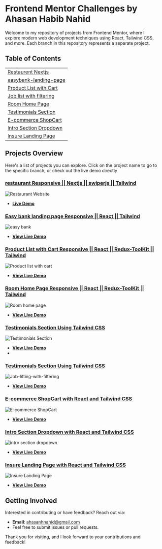 # Frontend Mentor Challenges by Ahasan Habib Nahid

Welcome to my repository of projects from Frontend Mentor, where I explore modern web development techniques using React, Tailwind CSS, and more. Each branch in this repository represents a separate project.

## Table of Contents
<table>
     <tr>
    <td><a href="https://github.com/ahasan06/restaurant-reactjs.git">Restaurent Nextjs</a></td>
  </tr>
   
   <tr>
    <td><a href="https://github.com/ahasan06/Frontend-MentorChallenges/tree/easybank-landing-page">easybank-landing-page</a></td>
  </tr>
  <tr>
    <td><a href="https://github.com/ahasan06/Frontend-MentorChallenges/tree/product-list-with-cart">Product List with Cart</a></td>
  </tr>
   <tr>
    <td><a href="https://github.com/ahasan06/Frontend-MentorChallenges/tree/job-list-filtering">Job list with filtering</a></td>
  </tr>
  <tr>
    <td><a href="https://github.com/ahasan06/Frontend-MentorChallenges/tree/room-home-page">Room Home Page</a></td>
  </tr>
  <tr>
    <td><a href="https://github.com/ahasan06/Frontend-MentorChallenges/tree/testimonial-grid-section">Testimonials Section</a></td>
  </tr>
  <tr>
    <td><a href="https://github.com/ahasan06/Frontend-MentorChallenges/tree/e-commerce-product-page">E-commerce ShopCart</a></td>
  </tr>
  <tr>
    <td><a href="https://github.com/ahasan06/Frontend-MentorChallenges/tree/intro-section-dropdown-nav">Intro Section Dropdown</a></td>
  </tr>
  <tr>
    <td><a href="https://github.com/ahasan06/Frontend-MentorChallenges/tree/insure-landing-page">Insure Landing Page</a></td>
  </tr>
</table>

## Projects Overview

Here's a list of projects you can explore. Click on the project name to go to the specific branch, or check out the live demo directly

### [restaurant  Responsive || Nextjs || swiperjs || Tailwind](https://github.com/ahasan06/Frontend-MentorChallenges/tree/easybank-landing-page)
![Restaurant Website](https://github.com/user-attachments/assets/e5287338-f0b3-4f37-8b15-9a4028972b33)
- **[Live Demo](https://restaurant-tailwind-with-react.netlify.app/)**



### [Easy bank landing page Responsive || React || Tailwind](https://github.com/ahasan06/Frontend-MentorChallenges/tree/easybank-landing-page)
![easy bank](https://github.com/user-attachments/assets/62807c77-9533-4887-b8f6-55ac26c68958)
- **[View Live Demo](https://easy-bank-react.netlify.app/)**

### [Product List with Cart Responsive || React || Redux-ToolKit || Tailwind](https://github.com/ahasan06/Frontend-MentorChallenges/tree/product-list-with-cart)
![Product list with cart](https://github.com/user-attachments/assets/ab1a18bd-4223-46e3-8a3a-3bd7b6daf7eb)
- **[View Live Demo](https://product-list-cart-react.netlify.app/)**

### [Room Home Page Responsive || React || Redux-ToolKit || Tailwind](https://github.com/ahasan06/Frontend-MentorChallenges/tree/room-home-page)
![Room home page](https://github.com/user-attachments/assets/330f2ed1-5fc1-443d-8a5d-b21708d6761f)
- **[View Live Demo](https://room-home-page-react.netlify.app/)**

### [Testimonials Section Using Tailwind CSS](https://github.com/ahasan06/Frontend-MentorChallenges/tree/testimonial-grid-section)
![Testimonials Section ](https://github.com/user-attachments/assets/0f76c48a-861b-4f74-b26a-65d7fafa1613)
- **[View Live Demo](https://66910ea8c9481a22d3ea37fb--elaborate-selkie-3b3039.netlify.app/)**
- 
### [Testimonials Section Using Tailwind CSS](https://github.com/ahasan06/Frontend-MentorChallenges/tree/job-list-filtering)
![Job-lifting-with-filtering](https://github.com/user-attachments/assets/51333322-c32a-41a8-8a1e-275a709a7104)
- **[View Live Demo](https://job-lifting-react.netlify.app/)**

### [E-commerce ShopCart with React and Tailwind CSS](https://github.com/ahasan06/Frontend-MentorChallenges/tree/e-commerce-product-page)
![E-commerce ShopCart](https://github.com/user-attachments/assets/3b0f514c-ba04-46db-9c4f-36002ea31bca)
- **[View Live Demo](https://shopcart-tailwind-react.netlify.app/)**

### [Intro Section Dropdown with React and Tailwind CSS](https://github.com/ahasan06/Frontend-MentorChallenges/tree/intro-section-dropdown-nav)
![intro section dropdown](https://github.com/user-attachments/assets/a268378c-45ec-4e4c-8ee9-d19b29c26b70)
- **[View Live Demo](https://intro-section-tailwind-react.netlify.app/#)**

### [Insure Landing Page with React and Tailwind CSS](https://github.com/ahasan06/Frontend-MentorChallenges/tree/insure-landing-page)
![Insure Landing Page](https://github.com/user-attachments/assets/6c320655-b728-463e-b3db-37a45b1babd2)
- **[View Live Demo](https://insure-tailwind-react.netlify.app/)**

## Getting Involved

Interested in contributing or have feedback? Reach out via:
- **Email**: [ahasanhnahid@gmail.com](mailto:ahasanhnahid@gmail.com)
- Feel free to submit issues or pull requests.

Thank you for visiting, and I look forward to your contributions and feedback!
